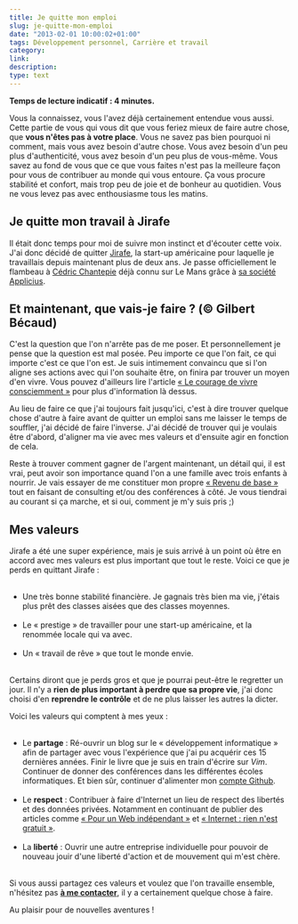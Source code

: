 ```yaml
---
title: Je quitte mon emploi
slug: je-quitte-mon-emploi
date: "2013-02-01 10:00:02+01:00"
tags: Développement personnel, Carrière et travail
category: 
link: 
description: 
type: text
---
```


<p></p><p><strong>Temps de lecture indicatif : 4 minutes.</strong></p><p></p>

<p></p><p>Vous la connaissez, vous l'avez déjà certainement entendue vous aussi. Cette partie de vous qui vous dit que vous feriez mieux de faire autre chose, que <strong>vous n'êtes pas à votre place</strong>. Vous ne savez pas bien pourquoi ni comment, mais vous avez besoin d'autre chose. Vous avez besoin d'un peu plus d'authenticité, vous avez besoin d'un peu plus de vous-même. Vous savez au fond de vous que ce que vous faites n'est pas la meilleure façon pour vous de contribuer au monde qui vous entoure. Ça vous procure stabilité et confort, mais trop peu de joie et de bonheur au quotidien. Vous ne vous levez pas avec enthousiasme tous les matins.</p><p></p>
<!-- TEASER_END -->
<p></p><h2>Je quitte mon travail à Jirafe</h2><p></p>

<p></p><p>Il était donc temps pour moi de suivre mon instinct et d'écouter cette voix. J'ai donc décidé de quitter <a href="http://jirafe.com">Jirafe</a>, la start-up américaine pour laquelle je travaillais depuis maintenant plus de deux ans. Je passe officiellement le flambeau à <a href="http://twitter.com/cchantep">Cédric Chantepie</a> déjà connu sur Le Mans grâce à <a href="http://www.applicius.fr/">sa société Applicius</a>.</p><p></p>

<p></p><h2>Et maintenant, que vais-je faire ? (© Gilbert Bécaud)</h2><p></p>

<p></p><p>C'est la question que l'on n'arrête pas de me poser. Et personnellement je pense que la question est mal posée. Peu importe ce que l'on fait, ce qui importe c'est ce que l'on est. Je suis intimement convaincu que si l'on aligne ses actions avec qui l'on souhaite être, on finira par trouver un moyen d'en vivre. Vous pouvez d'ailleurs lire l'article <a href="/blog/fr/le-courage-de-vivre-consciemment-steve-pavlina/">« Le courage de vivre consciemment »</a> pour plus d'information là dessus.</p><p></p>

<p></p><p>Au lieu de faire ce que j'ai toujours fait jusqu'ici, c'est à dire trouver quelque chose d'autre à faire avant de quitter un emploi sans me laisser le temps de souffler, j'ai décidé de faire l'inverse. J'ai décidé de trouver qui je voulais être d'abord, d'aligner ma vie avec mes valeurs et d'ensuite agir en fonction de cela.</p><p></p>

<p></p><p>Reste à trouver comment gagner de l'argent maintenant, un détail qui, il est vrai, peut avoir son importance quand l'on a une famille avec trois enfants à nourrir. Je vais essayer de me constituer mon propre <a href="/blog/fr/revenu-de-base-on-manque-enfin-de-travail/">« Revenu de base »</a> tout en faisant de consulting et/ou des conférences à côté. Je vous tiendrai au courant si ça marche, et si oui, comment je m'y suis pris ;)</p><p></p>

<p></p><h2>Mes valeurs</h2><p></p>

<p></p><p>Jirafe a été une super expérience, mais je suis arrivé à un point où être en accord avec mes valeurs est plus important que tout le reste. Voici ce que je perds en quittant Jirafe :</p><p></p>

<p></p><ul><br><li>Une très bonne stabilité financière. Je gagnais très bien ma vie, j'étais plus prêt des classes aisées que des classes moyennes.</li><br><li>Le « prestige » de travailler pour une start-up américaine, et la renommée locale qui va avec.</li><br><li>Un « travail de rêve » que tout le monde envie.</li><br></ul><p></p>

<p></p><p>Certains diront que je perds gros et que je pourrai peut-être le regretter un jour. Il n'y a <strong>rien de plus important à perdre que sa propre vie</strong>, j'ai donc choisi d'en <strong>reprendre le contrôle</strong> et de ne plus laisser les autres la dicter.</p><p></p>

<p></p><p>Voici les valeurs qui comptent à mes yeux :</p><p></p>

<p></p><ul><br><li>Le <strong>partage</strong> : Ré-ouvrir un blog sur le « développement informatique » afin de partager avec vous l'expérience que j'ai pu acquérir ces 15 dernières années. Finir le livre que je suis en train d'écrire sur <em>Vim</em>. Continuer de donner des conférences dans les différentes écoles informatiques. Et bien sûr, continuer d'alimenter mon <a href="http://github.com/vjousse">compte Github</a>.</li><br><li>Le <strong>respect</strong> : Contribuer à faire d'Internet un lieu de respect des libertés et des données privées. Notamment en continuant de publier des articles comme <a href="/blog/fr/pour-un-web-indépendant/">« Pour un Web indépendant »</a> et <a href="/blog/fr/internet-rien-nest-gratuit/">« Internet : rien n'est gratuit »</a>.</li><br><li>La <strong>liberté</strong> : Ouvrir une autre entreprise individuelle pour pouvoir de nouveau jouir d'une liberté d'action et de mouvement qui m'est chère.</li><br></ul><p></p>

<p></p><p>Si vous aussi partagez ces valeurs et voulez que l'on travaille ensemble, n'hésitez pas <strong><a href="/à-propos/">à me contacter</a></strong>, il y a certainement quelque chose à faire.</p><p></p>

<p></p><p>Au plaisir pour de nouvelles aventures !</p><p></p>
